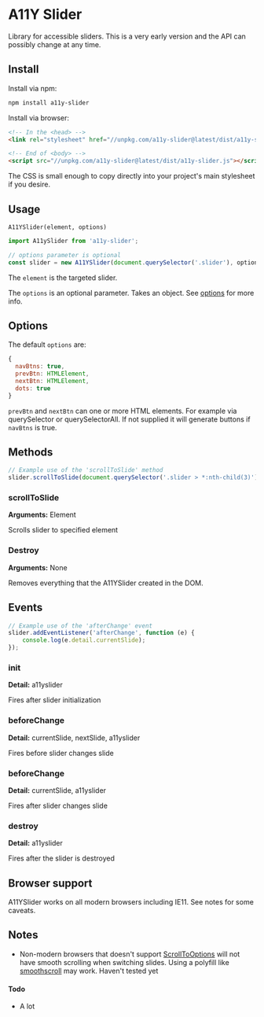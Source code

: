 # A11Y Slider

Library for accessible sliders. This is a very early version and the API can possibly change at any time.

## Install

Install via npm:

```bash
npm install a11y-slider
```

Install via browser:

<!-- prettier-ignore -->
```html
<!-- In the <head> -->
<link rel="stylesheet" href="//unpkg.com/a11y-slider@latest/dist/a11y-slider.css" />

<!-- End of <body> -->
<script src="//unpkg.com/a11y-slider@latest/dist/a11y-slider.js"></script>
```

The CSS is small enough to copy directly into your project's main stylesheet if you desire.

## Usage

`A11YSlider(element, options)`

```js
import A11ySlider from 'a11y-slider';

// options parameter is optional
const slider = new A11YSlider(document.querySelector('.slider'), options);
```

The `element` is the targeted slider.

The `options` is an optional parameter. Takes an object. See [options](#options) for more info.

## Options

The default `options` are:

```js
{
  navBtns: true,
  prevBtn: HTMLElement,
  nextBtn: HTMLElement,
  dots: true
}
```

`prevBtn` and `nextBtn` can one or more HTML elements. For example via querySelector or querySelectorAll. If not supplied it will generate buttons if `navBtns` is true.

## Methods

```js
// Example use of the 'scrollToSlide' method
slider.scrollToSlide(document.querySelector('.slider > *:nth-child(3)'));
```

### scrollToSlide

**Arguments:** Element

Scrolls slider to specified element

### Destroy

**Arguments:** None

Removes everything that the A11YSlider created in the DOM.

## Events
```js
// Example use of the 'afterChange' event
slider.addEventListener('afterChange', function (e) {
    console.log(e.detail.currentSlide);
});
```

### init

**Detail:** a11yslider

Fires after slider initialization

### beforeChange

**Detail:** currentSlide, nextSlide, a11yslider

Fires before slider changes slide

### beforeChange

**Detail:** currentSlide, a11yslider

Fires after slider changes slide

### destroy

**Detail:** a11yslider

Fires after the slider is destroyed

## Browser support

A11YSlider works on all modern browsers including IE11. See notes for some caveats.

## Notes

- Non-modern browsers that doesn't support [ScrollToOptions](https://developer.mozilla.org/en-US/docs/Web/API/ScrollToOptions) will not have smooth scrolling when switching slides. Using a polyfill like [smoothscroll](https://github.com/iamdustan/smoothscroll) may work. Haven't tested yet

#### Todo

- A lot